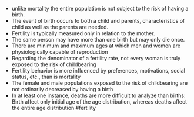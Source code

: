 - unlike mortality the entire population is not subject to the risk of having a birth.
- The event of birth occurs to both a child and parents, characteristics of child as well as the parents are needed.
- Fertility is typically measured only in relation to the mother.
- The same person may have more than one birth but may only die once.
- There are minimum and maximum ages at which men and women are physiologically capable of reproduction
- Regarding the denominator of a fertility rate, not every woman is truly exposed to the risk of childbearing
- Fertility behavior is more influenced by preferences, motivations, social status, etc., than is mortality
- The female and male populations exposed to the risk of childbearing are not ordinarily decreased by having a birth
- In at least one instance, deaths are more difficult to analyze than births: Birth affect only initial age of the age distribution, whereas deaths affect the entire age distribution
#fertility